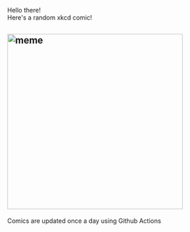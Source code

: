 Hello there! <br>Here's a random xkcd comic!<br>
## <img src="https://imgs.xkcd.com/comics/ballmer_peak.png" alt="meme" width="400"/><br>
Comics are updated once a day using Github Actions